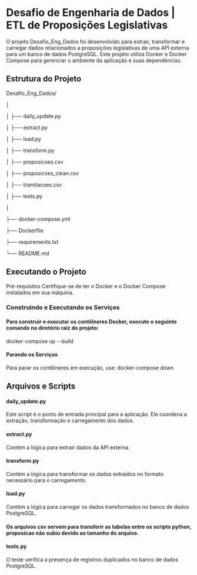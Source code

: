 # Desafio de Engenharia de Dados | ETL de Proposições Legislativas

O projeto Desafio_Eng_Dados foi desenvolvido para extrair, transformar e carregar dados relacionados a proposições legislativas de uma API externa para um banco de dados PostgreSQL. Este projeto utiliza Docker e Docker Compose para gerenciar o ambiente da aplicação e suas dependências.

## Estrutura do Projeto

Desafio_Eng_Dados/

│

  │   ├── daily_update.py

  │   ├── extract.py

  │   ├── load.py

  │   ├── transform.py

  │   ├── proposicoes.csv

  │   ├── proposicoes_clean.csv

  │   ├── tramitacoes.csv
  
  │   ├── tests.py

│

├── docker-compose.yml

├── Dockerfile

├── requirements.txt

└── README.md

## Executando o Projeto
Pré-requisitos
Certifique-se de ter o Docker e o Docker Compose instalados em sua máquina.

### Construindo e Executando os Serviços

#### Para construir e executar os contêineres Docker, execute o seguinte comando no diretório raiz do projeto:
docker-compose up --build

#### Parando os Serviços
Para parar os contêineres em execução, use:
docker-compose down

## Arquivos e Scripts
#### daily_update.py
Este script é o ponto de entrada principal para a aplicação. Ele coordena a extração, transformação e carregamento dos dados.

#### extract.py
Contém a lógica para extrair dados da API externa.

#### transform.py
Contém a lógica para transformar os dados extraídos no formato necessário para o carregamento.

#### load.py
Contém a lógica para carregar os dados transformados no banco de dados PostgreSQL.

#### Os arquivos csv servem para transferir as tabelas entre os scripts python, proposicao não subiu devido ao tamanho do arquivo.

#### tests.py
O teste verifica a presença de registros duplicados no banco de dados PostgreSQL.

